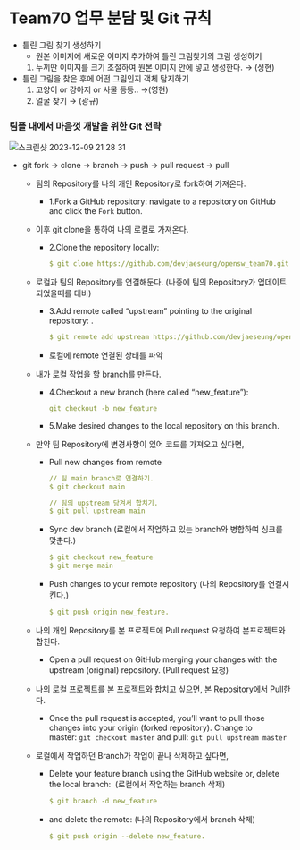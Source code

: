 # Team70 업무 분담 및 Git 규칙

- 틀린 그림 찾기 생성하기
    - 원본 이미지에 새로운 이미지 추가하여 틀린 그림찾기의 그림 생성하기
    1. 누끼딴 이미지를 크기 조절하여 원본 이미지 안에 넣고 생성한다. → (성현)
- 틀린 그림을 찾은 후에 어떤 그림인지 객체 탐지하기
    1. 고양이 or 강아지 or 사물 등등.. →(영현)
    2. 얼굴 찾기 → (광규)

### 팀플 내에서 마음껏 개발을 위한 Git 전략


![스크린샷 2023-12-09 21 28 31](https://github.com/devjaeseung/opensw_team70/assets/100324690/1550cb55-d839-42c4-835c-9c1e7e0a7258)

- git fork → clone → branch → push → pull request → pull
    - 팀의 Repository를 나의 개인 Repository로 fork하여 가져온다.
        - 1.Fork a GitHub repository: navigate to a repository on GitHub and click the `Fork` button.
    - 이후 git clone을 통하여 나의 로컬로 가져온다.
        - 2.Clone the repository locally:
            
            ```yaml
            $ git clone https://github.com/devjaeseung/opensw_team70.git
            ```
            
    - 로컬과 팀의 Repository를 연결해둔다. (나중에 팀의 Repository가 업데이트 되었을때를 대비)
        - 3.Add remote called “upstream” pointing to the original repository: .
            
            ```yaml
            $ git remote add upstream https://github.com/devjaeseung/opensw_team70.git
            ```
            
        - 로컬에 remote 연결된 상태를 파악
    - 내가 로컬 작업을 할 branch를 만든다.
        - 4.Checkout a new branch (here called “new_feature”):
            
            ```yaml
            git checkout -b new_feature
            ```
            
        - 5.Make desired changes to the local repository on this branch.
    - 만약 팀 Repository에 변경사항이 있어 코드를 가져오고 싶다면,
        - Pull new changes from remote
            
            ```yaml
            // 팀 main branch로 연결하기.
            $ git checkout main
            
            // 팀의 upstream 당겨서 합치기.
            $ git pull upstream main
            ```
            
        - Sync dev branch (로컬에서 작업하고 있는 branch와 병합하여 싱크를 맞춘다.)
            
            ```yaml
            $ git checkout new_feature
            $ git merge main
            ```
            
        - Push changes to your remote repository (나의 Repository를 연결시킨다.)
            
            ```yaml
            $ git push origin new_feature.
            ```
            
    - 나의 개인 Repository를 본 프로젝트에 Pull request 요청하여 본프로젝트와 합친다.
        - Open a pull request on GitHub merging your changes with the upstream (original) repository. (Pull request 요청)
    - 나의 로컬 프로젝트를 본 프로젝트와 합치고 싶으면, 본 Repository에서 Pull한다.
        - Once the pull request is accepted, you’ll want to pull those changes into your origin (forked repository). 
        Change to master: `git checkout master` and pull: `git pull upstream master`
    - 로컬에서 작업하던 Branch가 작업이 끝나 삭제하고 싶다면,
        - Delete your feature branch using the GitHub website or, delete the local branch: 
        (로컬에서 작업하는 branch 삭제)
            
            ```yaml
            $ git branch -d new_feature
            ```
            
        - and delete the remote:
        (나의 Repository에서 branch 삭제)
            
            ```yaml
            $ git push origin --delete new_feature.
            ```
